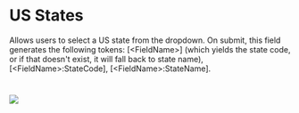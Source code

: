 # US States

Allows users to select a US state from the dropdown. On submit, this field generates the following tokens: \[&lt;FieldName&gt;\] \(which yields the state code, or if that doesn't exist, it will fall back to state name\), \[&lt;FieldName&gt;:StateCode\], \[&lt;FieldName&gt;:StateName\].

# ![](https://s3.amazonaws.com/static.dnnsharp.com/documentation/2017/07/chrome_2017-07-11_17-47-35.png)

# 



